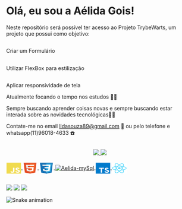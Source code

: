 # Olá, eu sou a Aélida Gois!

Neste repositório será possível ter acesso ao Projeto TrybeWarts, um projeto que possui como objetivo:
##
Criar um Formulário
##
Utilizar FlexBox para estilização
##
Aplicar responsividade de tela

Atualmente focando o tempo nos estudos 👩‍🎓

Sempre buscando aprender coisas novas e sempre buscando estar interada sobre as novidades tecnológicas👩‍💻

Contate-me no email lidasouza89@gmail.com 📧 ou pelo telefone e whatsapp(11)96018-4633 ☎️
##

<div align="center">
  <a href="https://github.com/AelidaGois">
  <img height="180em" src="https://github-readme-stats.vercel.app/api?username=AelidaGois&show_icons=true&theme=radical&include_all_commits=true&count_private=true"/>
  <img height="180em" src="https://github-readme-stats.vercel.app/api/top-langs/?username=AelidaGois&layout=compact&langs_count=7&theme=radical"/>
</div>
<div style="display: inline_block"><br>
  <img align="center" alt="Aelida-Js" height="30" width="40" src="https://raw.githubusercontent.com/devicons/devicon/master/icons/javascript/javascript-plain.svg">
  <img align="center" alt="Aelida-HTML" height="30" width="40" src="https://raw.githubusercontent.com/devicons/devicon/master/icons/html5/html5-original.svg">
  <img align="center" alt="Aelida-CSS" height="30" width="40" src="https://raw.githubusercontent.com/devicons/devicon/master/icons/css3/css3-original.svg">
  <img align="center" alt="Aelida-mySql" height="30" width="40" src="https://cdn.jsdelivr.net/gh/devicons/devicon/icons/mysql/mysql-original.svg" />
  <img align="center" alt="Aelida-Ts" height="30" width="40" src="https://raw.githubusercontent.com/devicons/devicon/master/icons/typescript/typescript-plain.svg">
  <img align="center" alt="Aelida-React" height="30" width="40" src="https://raw.githubusercontent.com/devicons/devicon/master/icons/react/react-original.svg">

</div>
  
  ##
 
<div> 
 
  <a href="https://instagram.com/aelida_souza_ribeiro_gois" target="_blank"><img src="https://img.shields.io/badge/-Instagram-%23E4405F?style=for-the-badge&logo=instagram&logoColor=white" target="_blank"></a>
  <a href = "mailto:lidasouza89@gmail.com"><img src="https://img.shields.io/badge/-Gmail-%23333?style=for-the-badge&logo=gmail&logoColor=white" target="_blank"></a>
  <a href="https://www.linkedin.com/in/aélida-souza-ribeiro-gois-256903130/" target="_blank"><img src="https://img.shields.io/badge/-LinkedIn-%230077B5?style=for-the-badge&logo=linkedin&logoColor=white" target="_blank"></a> 
 
 ![Snake animation](https://github.com/AelidaGois/AelidaGois/blob/output/github-contribution-grid-snake.svg)
 
</div>
